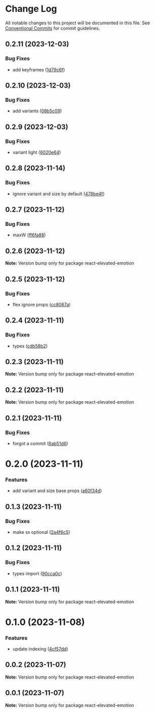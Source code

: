 # Change Log

All notable changes to this project will be documented in this file.
See [Conventional Commits](https://conventionalcommits.org) for commit guidelines.

## 0.2.11 (2023-12-03)


### Bug Fixes

* add keyframes ([1d79c6f](https://github.com/nicholasjpanella/react-elevated-emotion/commit/1d79c6f93cbc6ad976c5f669e1512eaa7122e4bc))





## 0.2.10 (2023-12-03)


### Bug Fixes

* add variants ([08b5c09](https://github.com/nicholasjpanella/react-elevated-emotion/commit/08b5c09c552408236460a3f2d4b0663572590955))





## 0.2.9 (2023-12-03)


### Bug Fixes

* variant light ([6020e64](https://github.com/nicholasjpanella/react-elevated-emotion/commit/6020e6478764e51b786a24bf8cb94ba985c950a2))





## 0.2.8 (2023-11-14)


### Bug Fixes

* ignore variant and size by default ([478be4f](https://github.com/nicholasjpanella/react-elevated-emotion/commit/478be4f6ce298fb8bca45a57fbea5b4f6b62ff1a))





## 0.2.7 (2023-11-12)


### Bug Fixes

* maxW ([ff6fa88](https://github.com/nicholasjpanella/react-elevated-emotion/commit/ff6fa8803428a1f83622394ce6999fca6a0e01b6))





## 0.2.6 (2023-11-12)

**Note:** Version bump only for package react-elevated-emotion





## 0.2.5 (2023-11-12)


### Bug Fixes

* flex ignore props ([cc8067a](https://github.com/nicholasjpanella/react-elevated-emotion/commit/cc8067a0e89948e0a84856cd2ee2e28fcbee68fb))





## 0.2.4 (2023-11-11)


### Bug Fixes

* types ([cdb58b2](https://github.com/nicholasjpanella/react-elevated-emotion/commit/cdb58b2164d214811a62e197350e229ebf3cf5d5))





## 0.2.3 (2023-11-11)

**Note:** Version bump only for package react-elevated-emotion





## 0.2.2 (2023-11-11)

**Note:** Version bump only for package react-elevated-emotion





## 0.2.1 (2023-11-11)


### Bug Fixes

* forgot a commit ([6ab51d6](https://github.com/nicholasjpanella/react-elevated-emotion/commit/6ab51d649041f8c4e4be4d48258edc533fa714e1))





# 0.2.0 (2023-11-11)


### Features

* add variant and size base props ([a60f34d](https://github.com/nicholasjpanella/react-elevated-emotion/commit/a60f34d506ed9f74eea40a608add20c24cb7b7f8))





## 0.1.3 (2023-11-11)


### Bug Fixes

* make sx optional ([2a4f6c5](https://github.com/nicholasjpanella/react-elevated-emotion/commit/2a4f6c511b74af9979af4bdb42262b2e69038293))





## 0.1.2 (2023-11-11)


### Bug Fixes

* types import ([90cca0c](https://github.com/nicholasjpanella/react-elevated-emotion/commit/90cca0cdd1960b2ac87b54aa7c1c2a9cbf014554))





## 0.1.1 (2023-11-11)

**Note:** Version bump only for package react-elevated-emotion





# 0.1.0 (2023-11-08)


### Features

* update indexing ([4cf57dd](https://github.com/nicholasjpanella/react-elevated-emotion/commit/4cf57ddb4a8c25e57803178cf9a2cad80e8a801d))





## 0.0.2 (2023-11-07)

**Note:** Version bump only for package react-elevated-emotion





## 0.0.1 (2023-11-07)

**Note:** Version bump only for package react-elevated-emotion
